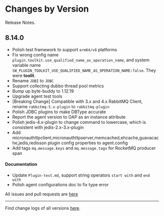 Changes by Version
==================
Release Notes.

8.14.0
------------------

* Polish test framework to support `arm64/v8` platforms
* Fix wrong config name `plugin.toolkit.use_qualified_name_as_operation_name`, and system variable name `SW_PLUGIN_TOOLKIT_USE_QUALIFIED_NAME_AS_OPERATION_NAME:false`. They were **toolit**.
* Rename `JDBI` to `JDBC`
* Support collecting dubbo thread pool metrics
* Bump up byte-buddy to 1.12.19
* Upgrade agent test tools
* [Breaking Change] Compatible with 3.x and 4.x RabbitMQ Client, rename `rabbitmq-5.x-plugin` to `rabbitmq-plugin`
* Polish JDBC plugins to make DBType accurate
* Report the agent version to OAP as an instance attribute
* Polish jedis-4.x-plugin to change command to lowercase, which is consistent with jedis-2.x-3.x-plugin
* Add micronauthttpclient,micronauthttpserver,memcached,ehcache,guavacache,jedis,redisson plugin config properties to agent.config
* Add tags `mq.message.keys` and `mq.message.tags` for RocketMQ producer span

#### Documentation

* Update `Plugin-test.md`, support string operators `start with` and `end with`
* Polish agent configurations doc to fix type error



All issues and pull requests are [here](https://github.com/apache/skywalking/milestone/161?closed=1)

------------------
Find change logs of all versions [here](changes).
